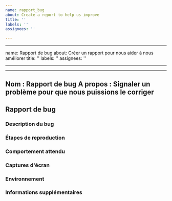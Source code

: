 ```yaml
---
name: rapport_bug
about: Create a report to help us improve
title: ''
labels: ''
assignees: ''

---
```


---
name: Rapport de bug
about: Créer un rapport pour nous aider à nous améliorer
title: ''
labels: ''
assignees: ''

---

---
Nom : Rapport de bug
A propos : Signaler un problème pour que nous puissions le corriger
---
## Rapport de bug

### Description du bug

### Étapes de reproduction

### Comportement attendu

### Captures d'écran

### Environnement

### Informations supplémentaires
